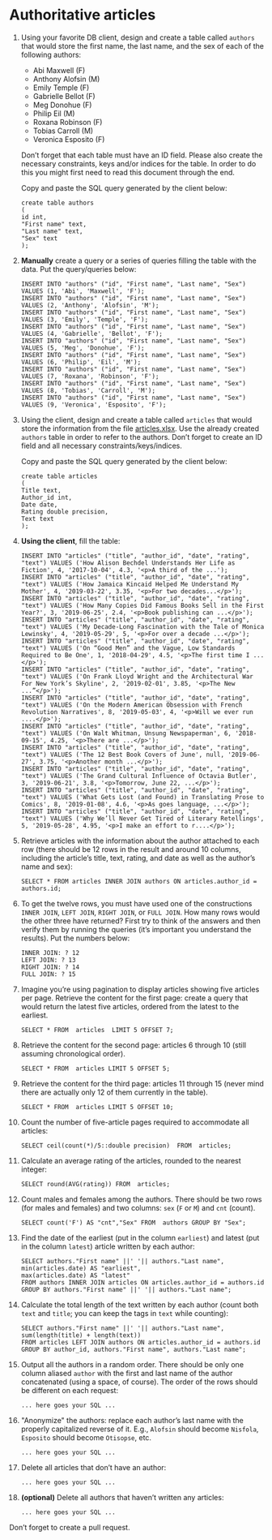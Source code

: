 # Authoritative articles

1. Using your favorite DB client, design and create a table called `authors` that would store the first name, the last name, and the sex of each of the following authors:
    
      - Abi Maxwell (F)
      - Anthony Alofsin (M)
      - Emily Temple (F)
      - Gabrielle Bellot (F)
      - Meg Donohue (F)
      - Philip Eil (M)
      - Roxana Robinson (F)
      - Tobias Carroll (M)
      - Veronica Esposito (F)
     
    Don’t forget that each table must have an ID field. Please also create the necessary constraints, keys and/or indices for the table. In order to do this you might first need to read this document through the end.
     
    Copy and paste the SQL query generated by the client below:
    
    ```postgresql
   create table authors
   (
   	id int,
   	"First name" text,
   	"Last name" text,
   	"Sex" text
   );
    ```

2. **Manually** create a query or a series of queries filling the table with the data. Put the query/queries below:

    ```postgresql
    INSERT INTO "authors" ("id", "First name", "Last name", "Sex") VALUES (1, 'Abi', 'Maxwell', 'F');
    INSERT INTO "authors" ("id", "First name", "Last name", "Sex") VALUES (2, 'Anthony', 'Alofsin', 'M');
    INSERT INTO "authors" ("id", "First name", "Last name", "Sex") VALUES (3, 'Emily', 'Temple', 'F');
    INSERT INTO "authors" ("id", "First name", "Last name", "Sex") VALUES (4, 'Gabrielle', 'Bellot', 'F');
    INSERT INTO "authors" ("id", "First name", "Last name", "Sex") VALUES (5, 'Meg', 'Donohue', 'F');
    INSERT INTO "authors" ("id", "First name", "Last name", "Sex") VALUES (6, 'Philip', 'Eil', 'M');
    INSERT INTO "authors" ("id", "First name", "Last name", "Sex") VALUES (7, 'Roxana', 'Robinson', 'F');
    INSERT INTO "authors" ("id", "First name", "Last name", "Sex") VALUES (8, 'Tobias', 'Carroll', 'M');
    INSERT INTO "authors" ("id", "First name", "Last name", "Sex") VALUES (9, 'Veronica', 'Esposito', 'F');
    ```

3. Using the client, design and create a table called `articles` that would store the information from the file [articles.xlsx](articles.xlsx). Use the already created `authors` table in order to refer to the authors. Don’t forget to create an ID field and all necessary constraints/keys/indices.

    Copy and paste the SQL query generated by the client below:

    ```postgresql
   create table articles
   (
   	Title text,
   	Author_id int,
   	Date date,
   	Rating double precision,
   	Text text
   );
    ```

4. **Using the client**, fill the table:

    ```postgresql
   INSERT INTO "articles" ("title", "author_id", "date", "rating", "text") VALUES ('How Alison Bechdel Understands Her Life as Fiction', 4, '2017-10-04', 4.3, '<p>A third of the ...');
   INSERT INTO "articles" ("title", "author_id", "date", "rating", "text") VALUES ('How Jamaica Kincaid Helped Me Understand My Mother', 4, '2019-03-22', 3.35, '<p>For two decades...</p>');
   INSERT INTO "articles" ("title", "author_id", "date", "rating", "text") VALUES ('How Many Copies Did Famous Books Sell in the First Year?', 3, '2019-06-25', 2.4, '<p>Book publishing can ...</p>');
   INSERT INTO "articles" ("title", "author_id", "date", "rating", "text") VALUES ('My Decade-Long Fascination with the Tale of Monica Lewinsky', 4, '2019-05-29', 5, '<p>For over a decade ...</p>');
   INSERT INTO "articles" ("title", "author_id", "date", "rating", "text") VALUES ('On “Good Men” and the Vague, Low Standards Required to Be One', 1, '2018-04-29', 4.5, '<p>The first time I ...</p>');
   INSERT INTO "articles" ("title", "author_id", "date", "rating", "text") VALUES ('On Frank Lloyd Wright and the Architectural War For New York’s Skyline', 2, '2019-02-01', 3.85, '<p>The New ...”</p>');
   INSERT INTO "articles" ("title", "author_id", "date", "rating", "text") VALUES ('On the Modern American Obsession with French Revolution Narratives', 8, '2019-05-03', 4, '<p>Will we ever run ....</p>');
   INSERT INTO "articles" ("title", "author_id", "date", "rating", "text") VALUES ('On Walt Whitman, Unsung Newspaperman', 6, '2018-09-15', 4.25, '<p>There are ...</p>');
   INSERT INTO "articles" ("title", "author_id", "date", "rating", "text") VALUES ('The 12 Best Book Covers of June', null, '2019-06-27', 3.75, '<p>Another month ...</p>');
   INSERT INTO "articles" ("title", "author_id", "date", "rating", "text") VALUES ('The Grand Cultural Influence of Octavia Butler', 3, '2019-06-21', 3.8, '<p>Tomorrow, June 22, ...</p>');
   INSERT INTO "articles" ("title", "author_id", "date", "rating", "text") VALUES ('What Gets Lost (and Found) in Translating Prose to Comics', 8, '2019-01-08', 4.6, '<p>As goes language, ...</p>');
   INSERT INTO "articles" ("title", "author_id", "date", "rating", "text") VALUES ('Why We’ll Never Get Tired of Literary Retellings', 5, '2019-05-28', 4.95, '<p>I make an effort to r....</p>');
    ```

5. Retrieve articles with the information about the author attached to each row (there should be 12 rows in the result and around 10 columns, including the article’s title, text, rating, and date as well as the author’s name and sex):

    ```postgresql
   SELECT * FROM articles INNER JOIN authors ON articles.author_id = authors.id;
    ```

6. To get the twelve rows, you must have used one of the constructions `INNER JOIN`, `LEFT JOIN`, `RIGHT JOIN`, or `FULL JOIN`. How many rows would the other three have returned? First try to think of the answers and then verify them by running the queries (it’s important you understand the results). Put the numbers below:

    ```
    INNER JOIN: ? 12
    LEFT JOIN: ? 13
    RIGHT JOIN: ? 14
    FULL JOIN: ? 15
    ```

7. Imagine you’re using pagination to display articles showing five articles per page. Retrieve the content for the first page: create a query that would return the latest five articles, ordered from the latest to the earliest.

    ```postgresql
    SELECT * FROM  articles  LIMIT 5 OFFSET 7;
    ```

8. Retrieve the content for the second page: articles 6 through 10 (still assuming chronological order).

    ```postgresql
   SELECT * FROM  articles LIMIT 5 OFFSET 5;
    ```
    
9. Retrieve the content for the third page: articles 11 through 15 (never mind there are actually only 12 of them currently in the table).

    ```postgresql
    SELECT * FROM  articles LIMIT 5 OFFSET 10;
    ```
    
10. Count the number of five-article pages required to accommodate all articles:

    ```postgresql
    SELECT ceil(count(*)/5::double precision)  FROM  articles;
    ```
    
11. Calculate an average rating of the articles, rounded to the nearest integer:

    ```postgresql
    SELECT round(AVG(rating)) FROM  articles;
    ```

12. Count males and females among the authors. There should be two rows (for males and females) and two columns: `sex` (`F` or `M`) and `cnt` (count).

    ```postgresql
    SELECT count('F') AS "cnt","Sex" FROM  authors GROUP BY "Sex";
    ```

13. Find the date of the earliest (put in the column `earliest`) and latest (put in the column `latest`) article written by each author:

    ```postgresql
    SELECT authors."First name" ||' '|| authors."Last name",
    min(articles.date) AS "earliest",
    max(articles.date) AS "latest"
    FROM authors INNER JOIN articles ON articles.author_id = authors.id
    GROUP BY authors."First name" ||' '|| authors."Last name";
    ```
    
14. Calculate the total length of the text written by each author (count both `text` and `title`; you can keep the tags in `text` while counting):

    ```postgresql
    SELECT authors."First name" ||' '|| authors."Last name", sum(length(title) + length(text))
    FROM articles LEFT JOIN authors ON articles.author_id = authors.id
    GROUP BY author_id, authors."First name", authors."Last name";
    ```
    
15. Output all the authors in a random order. There should be only one column aliased `author` with the first and last name of the author concatenated (using a space, of course). The order of the rows should be different on each request:

    ```postgresql
    ... here goes your SQL ...
    ```

16. "Anonymize" the authors: replace each author’s last name with the properly capitalized reverse of it. E.g., `Alofsin` should become `Nisfola`, `Esposito` should become `Otisopse`, etc.

    ```postgresql
    ... here goes your SQL ...
    ```
    
17. Delete all articles that don’t have an author:

    ```postgresql
    ... here goes your SQL ...
    ```

18. **(optional)** Delete all authors that haven’t written any articles:

    ```postgresql
    ... here goes your SQL ...
    ```

Don’t forget to create a pull request.
